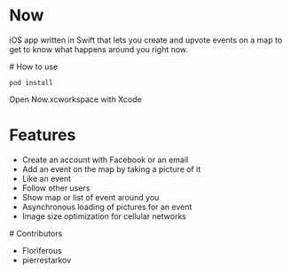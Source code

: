# Now
iOS app written in Swift that lets you create and upvote events on a map to get to know what happens around you right now.

# How to use
```
pod install
```
Open Now.xcworkspace with Xcode

# Features

- Create an account with Facebook or an email
- Add an event on the map by taking a picture of it
- Like an event
- Follow other users
- Show map or list of event around you
- Asynchronous loading of pictures for an event
- Image size optimization for cellular networks

# Contributors
- Floriferous
- pierrestarkov
